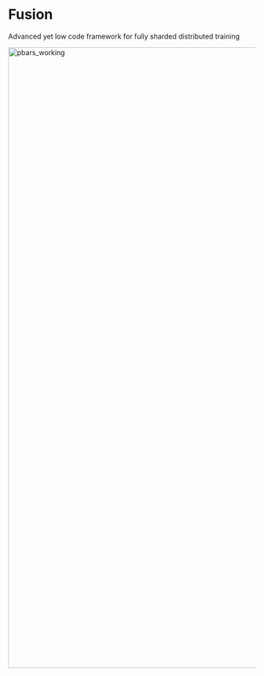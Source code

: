 # Fusion
Advanced yet low code framework for fully sharded distributed training

<img width="1262" alt="pbars_working" src="https://user-images.githubusercontent.com/46302957/161617172-83e22c91-e8d0-4074-b76f-483106f65e40.png">

